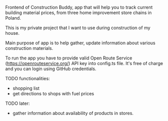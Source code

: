 Frontend of Construction Buddy, app that will help you to track current building material prices, from three home improvement store chains in Poland.

This is my private project that I want to use during construction of my house.

Main purpose of app is to help gather, update information about various construction materials. 

To run the app you have to provide valid Open Route Service (https://openrouteservice.org/) API key into config.ts file. 
It's free of charge and you can login using GitHub credentials.

TODO functionalities:

- shopping list
- get directions to shops with fuel prices

TODO later:
- gather information about availability of products in stores.
